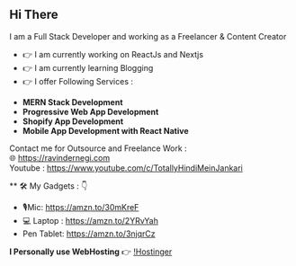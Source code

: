 ## Hi There

I am a Full Stack Developer and working as a Freelancer & Content Creator

- :point_right: I am currently working on ReactJs and Nextjs
- :point_right: I am currently learning Blogging
- :point_right: I offer Following Services :
* **MERN Stack Development**
* **Progressive Web App Development**
* **Shopify App Development**
* **Mobile App Development with React Native**

Contact me for Outsource and Freelance Work : <br/>
:globe_with_meridians: https://ravindernegi.com <br/>
Youtube : https://www.youtube.com/c/TotallyHindiMeinJankari

** 🛠️ My Gadgets : 👇
* 🎙️Mic: https://amzn.to/30mKreF
* 💻 Laptop : https://amzn.to/2YRvYah
* Pen Tablet: https://amzn.to/3njqrCz

**I Personally use WebHosting** 👉 [!Hostinger](http://www.hostinger.com/RAVINDERNEGI) 
